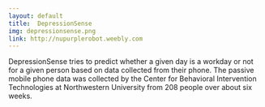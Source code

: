 ```yaml
---
layout: default
title:  DepressionSense
img: depressionsense.png
link: http://nupurplerobot.weebly.com
---
```

DepressionSense tries to predict whether a given day is a workday or not for a given person based on data collected from their phone. The passive mobile phone data was collected by the Center for Behavioral Intervention Technologies at Northwestern University from 208 people over about six weeks.